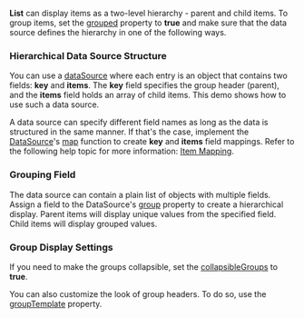 **List** can display items as a two-level hierarchy - parent and child items. To group items, set the [grouped](/Documentation/ApiReference/UI_Components/dxList/Configuration/#grouped) property to **true** and make sure that the data source defines the hierarchy in one of the following ways. 

### Hierarchical Data Source Structure

You can use a [dataSource](/Documentation/ApiReference/UI_Components/dxList/Configuration/#dataSource) where each entry is an object that contains two fields: **key** and **items**. The **key** field specifies the group header (parent), and the **items** field holds an array of child items. This demo shows how to use such a data source.

A data source can specify different field names as long as the data is structured in the same manner. If that's the case, implement the [DataSource](/Documentation/ApiReference/Data_Layer/DataSource/)'s [map](/Documentation/ApiReference/Data_Layer/DataSource/Configuration/#map) function to create **key** and **items** field mappings. Refer to the following help topic for more information: [Item Mapping](/Documentation/Guide/Data_Binding/Data_Layer/#Reading_Data/Data_Transformation/Item_Mapping).

### Grouping Field

The data source can contain a plain list of objects with multiple fields. Assign a field to the DataSource's [group](/Documentation/ApiReference/Data_Layer/DataSource/Configuration/#group) property to create a hierarchical display. Parent items will display unique values from the specified field. Child items will display grouped values. 

### Group Display Settings

If you need to make the groups collapsible, set the [collapsibleGroups](/Documentation/ApiReference/UI_Components/dxList/Configuration/#collapsibleGroups) to **true**. 

You can also customize the look of group headers. To do so, use the [groupTemplate](/Documentation/ApiReference/UI_Components/dxList/Configuration/#groupTemplate) property.
